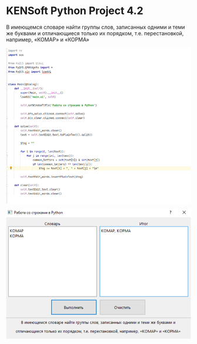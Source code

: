 # KENSoft Python Project 4.2

В имеющемся словаре найти группы слов, записанных одними и теми же буквами и отличающиеся только их
порядком, т.е. перестановкой, например, «КОМАР» и «КОРМА»

![screenshot](screenshot1.png)

![screenshot](screenshot2.png)

